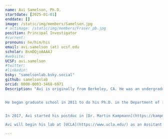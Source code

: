 ```yaml
---
name: Avi Samelson, Ph.D.
startdate: [2025-01-01]
enddate: []
image: /static/img/members/Samelson.jpg
# altimage: /static/img/members/Fraser_pb.jpg
position: Principal Investigator
#current:
pronouns: he/him/his
email: avi.samelson (at) ucsf.edu
scholar: BsmDQjoAAAAJ
#website:
UCSF: avi.samelson
#twitter: 
#linkedin: 
bsky: "samelsonlab.bsky.social"
github: samelsonlab
orcid: 0000-0003-3468-6971
Description: "Avi is originally from Berkeley, CA. He was an undergraduate at Northwestern University. During the summers he worked in the lab of [Dr. Tom Alber](http://fraserlab.com/2014/04/04/Tom-Alber/) with [Dr. James Fraser](https://fraserlab.com/) to study how to [access protein conformational ensembles using room temperature x-ray crystallography](https://pubmed.ncbi.nlm.nih.gov/21918110/).


He began graduate school in 2011 to do his Ph.D. in the Department of [Molecular and Cellular Biology at UC Berkeley](http://mcb.berkeley.edu). There, he worked with  [Dr. Susan Marqusee](https://zebra.berkeley.edu/) and created new methods to characterize the [thermodynamics](https://pubmed.ncbi.nlm.nih.gov/27821780/), [kinetics](https://pubmed.ncbi.nlm.nih.gov/32527724/), and [folding trajectories](https://pubmed.ncbi.nlm.nih.gov/29854950/) of ribosome nascent chains.


In 2017, Avi started his postdoc in [Dr. Martin Kampmann](https://kampmannlab.ucsf.edu)'s lab at UCSF in the [Institute for Neurodegenerative Diseases](https://ind.ucsf.edu/). There, he created new technologies for antibody-based genetic modifier screens in differentiated cell types with a focus on understanding how neurons control the protein aggregation trajectory of tau. Avi discovered new principles of tau proteostasis in neurons, including a new tau E3 ubiquitin ligase and a connection between oxidative stress and tau proteasomal (mis)processing. He also led a project that discovered novel regulators of the SARS-CoV-2 host receptor ACE2.

Avi will begin his lab at [UCLA](https://www.ucla.edu/) as an Assitant Professor in the [Department of Neurology](https://www.uclahealth.org/departments/neurology) with a secondary affiliation in [Biological Chemistry](https://biolchem.ucla.edu/). The lab is focused on characterizing protein aggregation trajectories and how cells control those trajectories." 

---
```

